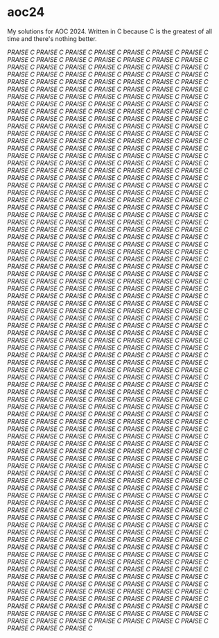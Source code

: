 # aoc24
My solutions for AOC 2024. Written in C because C is 
the greatest of all time and there's nothing better.

*PRAISE C PRAISE C PRAISE C PRAISE C PRAISE C PRAISE C PRAISE C PRAISE C PRAISE C PRAISE C PRAISE C PRAISE C PRAISE C PRAISE C PRAISE C PRAISE C PRAISE C PRAISE C PRAISE C PRAISE C PRAISE C PRAISE C PRAISE C PRAISE C PRAISE C PRAISE C PRAISE C PRAISE C PRAISE C PRAISE C PRAISE C PRAISE C PRAISE C PRAISE C PRAISE C PRAISE C PRAISE C PRAISE C PRAISE C PRAISE C PRAISE C PRAISE C PRAISE C PRAISE C PRAISE C PRAISE C PRAISE C PRAISE C PRAISE C PRAISE C PRAISE C PRAISE C PRAISE C PRAISE C PRAISE C PRAISE C PRAISE C PRAISE C PRAISE C PRAISE C PRAISE C PRAISE C PRAISE C PRAISE C PRAISE C PRAISE C PRAISE C PRAISE C PRAISE C PRAISE C PRAISE C PRAISE C PRAISE C PRAISE C PRAISE C PRAISE C PRAISE C PRAISE C PRAISE C PRAISE C PRAISE C PRAISE C PRAISE C PRAISE C PRAISE C PRAISE C PRAISE C PRAISE C PRAISE C PRAISE C PRAISE C PRAISE C PRAISE C PRAISE C PRAISE C PRAISE C PRAISE C PRAISE C PRAISE C PRAISE C PRAISE C PRAISE C PRAISE C PRAISE C PRAISE C PRAISE C PRAISE C PRAISE C PRAISE C PRAISE C PRAISE C PRAISE C PRAISE C PRAISE C PRAISE C PRAISE C PRAISE C PRAISE C PRAISE C PRAISE C PRAISE C PRAISE C PRAISE C PRAISE C PRAISE C PRAISE C PRAISE C PRAISE C PRAISE C PRAISE C PRAISE C PRAISE C PRAISE C PRAISE C PRAISE C PRAISE C PRAISE C PRAISE C PRAISE C PRAISE C PRAISE C PRAISE C PRAISE C PRAISE C PRAISE C PRAISE C PRAISE C PRAISE C PRAISE C PRAISE C PRAISE C PRAISE C PRAISE C PRAISE C PRAISE C PRAISE C PRAISE C PRAISE C PRAISE C PRAISE C PRAISE C PRAISE C PRAISE C PRAISE C PRAISE C PRAISE C PRAISE C PRAISE C PRAISE C PRAISE C PRAISE C PRAISE C PRAISE C PRAISE C PRAISE C PRAISE C PRAISE C PRAISE C PRAISE C PRAISE C PRAISE C PRAISE C PRAISE C PRAISE C PRAISE C PRAISE C PRAISE C PRAISE C PRAISE C PRAISE C PRAISE C PRAISE C PRAISE C PRAISE C PRAISE C PRAISE C PRAISE C PRAISE C PRAISE C PRAISE C PRAISE C PRAISE C PRAISE C PRAISE C PRAISE C PRAISE C PRAISE C PRAISE C PRAISE C PRAISE C PRAISE C PRAISE C PRAISE C PRAISE C PRAISE C PRAISE C PRAISE C PRAISE C PRAISE C PRAISE C PRAISE C PRAISE C PRAISE C PRAISE C PRAISE C PRAISE C PRAISE C PRAISE C PRAISE C PRAISE C PRAISE C PRAISE C PRAISE C PRAISE C PRAISE C PRAISE C PRAISE C PRAISE C PRAISE C PRAISE C PRAISE C PRAISE C PRAISE C PRAISE C PRAISE C PRAISE C PRAISE C PRAISE C PRAISE C PRAISE C PRAISE C PRAISE C PRAISE C PRAISE C PRAISE C PRAISE C PRAISE C PRAISE C PRAISE C PRAISE C PRAISE C PRAISE C PRAISE C PRAISE C PRAISE C PRAISE C PRAISE C PRAISE C PRAISE C PRAISE C PRAISE C PRAISE C PRAISE C PRAISE C PRAISE C PRAISE C PRAISE C PRAISE C PRAISE C PRAISE C PRAISE C PRAISE C PRAISE C PRAISE C PRAISE C PRAISE C PRAISE C PRAISE C PRAISE C PRAISE C PRAISE C PRAISE C PRAISE C PRAISE C PRAISE C PRAISE C PRAISE C PRAISE C PRAISE C PRAISE C PRAISE C PRAISE C PRAISE C PRAISE C PRAISE C PRAISE C PRAISE C PRAISE C PRAISE C PRAISE C PRAISE C PRAISE C PRAISE C PRAISE C PRAISE C PRAISE C PRAISE C PRAISE C PRAISE C PRAISE C PRAISE C PRAISE C PRAISE C PRAISE C PRAISE C PRAISE C PRAISE C PRAISE C PRAISE C PRAISE C PRAISE C PRAISE C PRAISE C PRAISE C PRAISE C PRAISE C PRAISE C PRAISE C PRAISE C PRAISE C PRAISE C PRAISE C PRAISE C PRAISE C PRAISE C PRAISE C PRAISE C PRAISE C PRAISE C PRAISE C PRAISE C PRAISE C PRAISE C PRAISE C PRAISE C PRAISE C PRAISE C PRAISE C PRAISE C PRAISE C PRAISE C PRAISE C PRAISE C PRAISE C PRAISE C PRAISE C PRAISE C PRAISE C PRAISE C PRAISE C PRAISE C PRAISE C PRAISE C PRAISE C PRAISE C PRAISE C PRAISE C PRAISE C PRAISE C PRAISE C PRAISE C PRAISE C PRAISE C PRAISE C PRAISE C PRAISE C PRAISE C PRAISE C PRAISE C PRAISE C PRAISE C PRAISE C PRAISE C PRAISE C PRAISE C PRAISE C PRAISE C PRAISE C PRAISE C PRAISE C PRAISE C PRAISE C PRAISE C PRAISE C PRAISE C PRAISE C PRAISE C PRAISE C PRAISE C PRAISE C PRAISE C PRAISE C PRAISE C PRAISE C PRAISE C PRAISE C PRAISE C PRAISE C PRAISE C PRAISE C PRAISE C PRAISE C PRAISE C PRAISE C PRAISE C PRAISE C PRAISE C PRAISE C PRAISE C PRAISE C PRAISE C PRAISE C PRAISE C PRAISE C PRAISE C PRAISE C PRAISE C PRAISE C PRAISE C PRAISE C PRAISE C PRAISE C PRAISE C PRAISE C PRAISE C PRAISE C PRAISE C PRAISE C PRAISE C PRAISE C PRAISE C PRAISE C PRAISE C PRAISE C PRAISE C PRAISE C PRAISE C PRAISE C PRAISE C PRAISE C PRAISE C PRAISE C PRAISE C PRAISE C PRAISE C PRAISE C PRAISE C PRAISE C PRAISE C PRAISE C PRAISE C PRAISE C PRAISE C PRAISE C PRAISE C PRAISE C PRAISE C PRAISE C PRAISE C PRAISE C PRAISE C PRAISE C PRAISE C PRAISE C PRAISE C PRAISE C PRAISE C PRAISE C PRAISE C PRAISE C PRAISE C PRAISE C PRAISE C PRAISE C PRAISE C PRAISE C PRAISE C PRAISE C PRAISE C PRAISE C PRAISE C PRAISE C PRAISE C PRAISE C PRAISE C PRAISE C PRAISE C PRAISE C PRAISE C PRAISE C PRAISE C PRAISE C PRAISE C PRAISE C PRAISE C PRAISE C PRAISE C PRAISE C PRAISE C PRAISE C PRAISE C PRAISE C PRAISE C PRAISE C PRAISE C PRAISE C PRAISE C PRAISE C PRAISE C PRAISE C PRAISE C PRAISE C PRAISE C PRAISE C PRAISE C PRAISE C PRAISE C PRAISE C PRAISE C PRAISE C PRAISE C PRAISE C PRAISE C PRAISE C PRAISE C PRAISE C PRAISE C PRAISE C PRAISE C*
